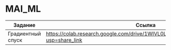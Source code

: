 # MAI_ML

| Задание | Ссылка |
|---|---|
| Градиентный спуск | https://colab.research.google.com/drive/1WIVL0LZnj7_wRXLVRihg22quJEzj5ZGz?usp=share_link |
